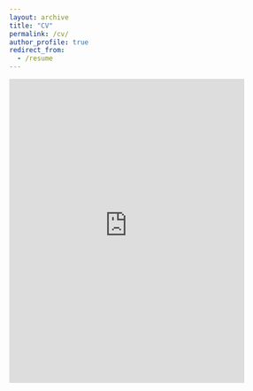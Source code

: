 ```yaml
---
layout: archive
title: "CV"
permalink: /cv/
author_profile: true
redirect_from:
  - /resume
---
```


<embed src="https://drive.google.com/file/d/1Az1Doi_bFBWE2cQf64ZqF1VLQzXuxkvt/view" width="425" height="550">
